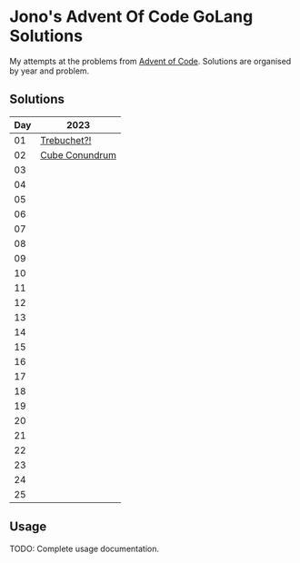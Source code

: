 # Jono's Advent Of Code GoLang Solutions

My attempts at the problems from [Advent of Code](https://adventofcode.com/). Solutions are organised by year and problem.

## Solutions

| Day | 2023 |
|---|---|
| 01 | [Trebuchet?!][23d01] |
| 02 | [Cube Conundrum][23d02] |
| 03 |  |
| 04 |  |
| 05 |  |
| 06 |  |
| 07 |  |
| 08 |  |
| 09 |  |
| 10 |  |
| 11 |  |
| 12 |  |
| 13 |  |
| 14 |  |
| 15 |  |
| 16 |  |
| 17 |  |
| 18 |  |
| 19 |  |
| 20 |  |
| 21 |  |
| 22 |  |
| 23 |  |
| 24 |  |
| 25 |  |

## Usage

TODO: Complete usage documentation.

<!-- Links -->

[23d01]: 2023/day_01/
[23d02]: 2023/day_02/

